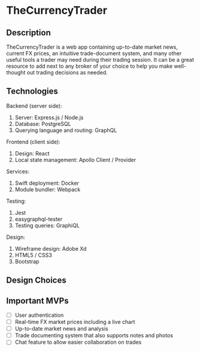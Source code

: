 # TheCurrencyTrader

## Description

TheCurrencyTrader is a web app containing up-to-date market news, current FX prices, an intuitive trade-document system, and many other useful tools a trader may need during their trading session. It can be a great resource to add next to any broker of your choice to help you make well-thought out trading decisions as needed.

## Technologies

Backend (server side):
1. Server: Express.js / Node.js
2. Database: PostgreSQL
3. Querying language and routing: GraphQL

Frontend (client side):
1. Design: React
2. Local state management: Apollo Client / Provider

Services: 
1. Swift deployment: Docker
2. Module bundler: Webpack

Testing:
1. Jest
2. easygraphql-tester
3. Testing queries: GraphiQL

Design:
1. Wireframe design: Adobe Xd
2. HTML5 / CSS3
3. Bootstrap


## Design Choices

## Important MVPs

- [ ] User authentication
- [ ] Real-time FX market prices including a live chart
- [ ] Up-to-date market news and analysis
- [ ] Trade documenting system that also supports notes and photos
- [ ] Chat feature to allow easier collaboration on trades